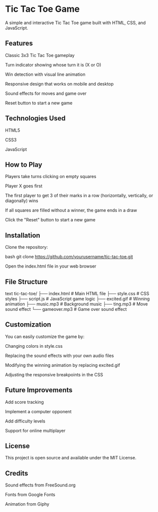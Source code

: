 # Tic Tac Toe Game
A simple and interactive Tic Tac Toe game built with HTML, CSS, and JavaScript.

## Features
Classic 3x3 Tic Tac Toe gameplay

Turn indicator showing whose turn it is (X or O)

Win detection with visual line animation

Responsive design that works on mobile and desktop

Sound effects for moves and game over

Reset button to start a new game

## Technologies Used
HTML5

CSS3

JavaScript

## How to Play
Players take turns clicking on empty squares

Player X goes first

The first player to get 3 of their marks in a row (horizontally, vertically, or diagonally) wins

If all squares are filled without a winner, the game ends in a draw

Click the "Reset" button to start a new game

## Installation
Clone the repository:

bash
git clone https://github.com/yourusername/tic-tac-toe.git

Open the index.html file in your web browser

## File Structure
text
tic-tac-toe/
├── index.html          # Main HTML file
├── style.css           # CSS styles
├── script.js           # JavaScript game logic
├── excited.gif         # Winning animation
├── music.mp3           # Background music
├── ting.mp3            # Move sound effect
└── gameover.mp3        # Game over sound effect

## Customization
You can easily customize the game by:

Changing colors in style.css

Replacing the sound effects with your own audio files

Modifying the winning animation by replacing excited.gif

Adjusting the responsive breakpoints in the CSS

## Future Improvements
Add score tracking

Implement a computer opponent

Add difficulty levels

Support for online multiplayer

## License
This project is open source and available under the MIT License.

## Credits
Sound effects from FreeSound.org

Fonts from Google Fonts

Animation from Giphy
